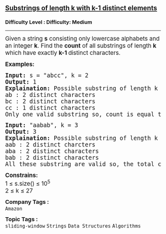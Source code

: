 <h2><a href="https://www.geeksforgeeks.org/problems/substrings-of-length-k-with-k-1-distinct-elements/1?timeMachineDate=2025-07-01">Substrings of length k with k-1 distinct elements</a></h2><h3>Difficulty Level : Difficulty: Medium</h3><hr><div class="problems_problem_content__Xm_eO"><p><span style="font-size: 14pt;">Given a string <strong>s</strong> consisting only lowercase alphabets and an integer <strong>k</strong>. Find the <strong>count</strong> of all substrings of length <strong>k</strong> which have exactly <strong>k-1 </strong>distinct characters.</span></p>
<p><strong><span style="font-size: 14pt;">Examples:</span></strong></p>
<pre><span style="font-size: 14pt;"><strong>Input: </strong>s = "abcc", k = 2<br><strong>Output: </strong>1<br><strong>Explaination: </strong>Possible substring of length k = 2 are,<br>ab : 2 distinct characters<br>bc : 2 distinct characters<br>cc : 1 distinct characters<br>Only one valid substring so, count is equal to 1.</span></pre>
<pre><span style="font-size: 14pt;"><strong>Input: </strong>"aabab", k = 3<br><strong>Output:</strong> 3<br><strong>Explaination:</strong> Possible substring of length k = 3 are, <br>aab : 2 distinct charcters<br>aba : 2 distinct characters<br>bab : 2 distinct characters<br>All these substring are valid so, the total count is equal to 3.</span></pre>
<p><span style="font-size: 14pt;"><strong>Constrains:</strong><br>1 ≤ s.size() ≤ 10<sup>5<br></sup>2 ≤ k ≤ 27</span></p></div><p><span style=font-size:18px><strong>Company Tags : </strong><br><code>Amazon</code>&nbsp;<br><p><span style=font-size:18px><strong>Topic Tags : </strong><br><code>sliding-window</code>&nbsp;<code>Strings</code>&nbsp;<code>Data Structures</code>&nbsp;<code>Algorithms</code>&nbsp;